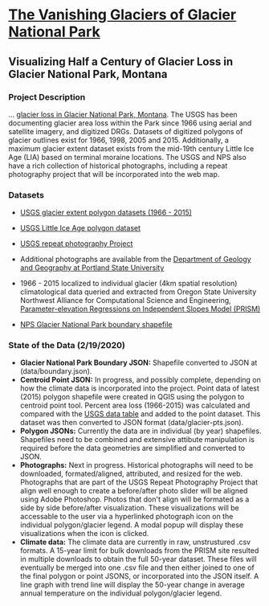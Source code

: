 # [The Vanishing Glaciers of Glacier National Park](https://efano.github.io/GNP-glaciers)

## Visualizing Half a Century of Glacier Loss in Glacier National Park, Montana

### Project Description

... [glacier loss in Glacier National Park, Montana](https://www.usgs.gov/centers/norock/science/retreat-glaciers-glacier-national-park?qt-science_center_objects=0#qt-science_center_objects). The USGS has been documenting glacier area loss within the Park since 1966 using aerial and satellite imagery, and digitized DRGs. Datasets of digitized polygons of glacier outlines exist for 1966, 1998, 2005 and 2015. Additionally, a maximum glacier extent dataset exists from the mid-19th century Little Ice Age (LIA) based on terminal moraine locations. The USGS and NPS also have a rich collection of historical photographs, including a repeat photography project that will be incorporated into the web map.

### Datasets

* [USGS glacier extent polygon datasets (1966 - 2015)](https://www.sciencebase.gov/catalog/item/58af7022e4b01ccd54f9f542)

* [USGS Little Ice Age polygon dataset](https://www.sciencebase.gov/catalog/item/5b194f1ce4b092d965237f5f)

* [USGS repeat photography Project](https://www.usgs.gov/centers/norock/science/repeat-photography-project?qt-science_center_objects=0#qt-science_center_objects)

* Additional photographs are available from the [Department of Geology and Geography at Portland State University](http://glaciers.us/image-galleries/lewis-range-mt.html)

* 1966 - 2015 localized to individual glacier (4km spatial resolution) climatological data queried and extracted from Oregon State University Northwest Alliance for Computational Science and Engineering, [Parameter-elevation Regressions on Independent Slopes Model (PRISM)](http://prism.oregonstate.edu/)

* [NPS Glacier National Park boundary shapefile](https://public-nps.opendata.arcgis.com/datasets/nps-boundary-1/data?orderBy=UNIT_CODE&page=17)

### State of the Data (2/19/2020)

* **Glacier National Park Boundary JSON:** Shapefile converted to JSON at (data/boundary.json).
* **Centroid Point JSON:** In progress, and possibly complete, depending on how the climate data is incorporated into the project. Point data of latest (2015) polygon shapefile were created in QGIS using the polygon to centroid point tool. Percent area loss (1966-2015) was calculated and compared with the [USGS data table](https://www.usgs.gov/data-tools/area-named-glaciers-glacier-national-park-gnp-and-flathead-national-forest-fnf-including) and added to the point dataset. This dataset was then converted to JSON format (data/glacier-pts.json).
* **Polygon JSONs:** Currently the data are in individual (by year) shapefiles. Shapefiles need to be combined and extensive attibute manipulation is required before the data geometries are simplified and converted to JSON.
* **Photographs:** Next in progress. Historical photographs will need to be downloaded, formated/aligned, attributed, and resized for the web. Photographs that are part of the USGS Repeat Photography Project that align well enough to create a before/after photo slider will be aligned using Adobe Photoshop. Photos that don't align will be formated as a side by side before/after visualization. These visualizations will be accessable to the user via a hyperlinked photograph icon on the individual polygon/glacier legend. A modal popup will display these visualizations when the icon is clicked.
* **Climate data:** The climate data are currently in raw, unstrustured .csv formats. A 15-year limit for bulk downloads from the PRISM site resulted in multiple downloads to obtain the full 50-year dataset. These files will eventually be merged into one .csv file and then either joined to one of the final polygon or point JSONS, or incorporated into the JSON itself. A line graph with trend line will display the 50-year change in average annual temperature on the individual polygon/glacier legend.
